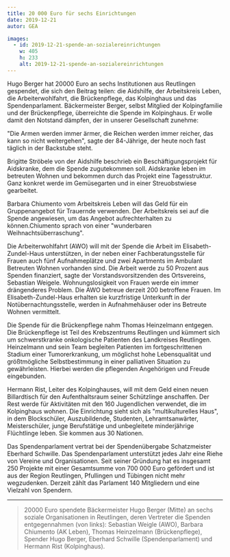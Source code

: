 ```yaml
---
title: 20 000 Euro für sechs Einrichtungen
date: 2019-12-21
autor: GEA

images:
  - id: 2019-12-21-spende-an-sozialereinrichtungen
    w: 405
    h: 233
    alt: 2019-12-21-spende-an-sozialereinrichtungen
---
```


Hugo Berger hat 20000 Euro an sechs Institutionen aus Reutlingen gespendet<!--mehr-->, die sich den Beitrag teilen: die Aidshilfe, der Arbeitskreis Leben, die Arbeiterwohlfahrt, die Brückenpflege, das Kolpinghaus und das Spendenparlament. Bäckermeister Berger, selbst Mitglied der Kolpingfamilie und der Brückenpflege, überreichte die Spende im Kolpinghaus. Er wolle damit den Notstand dämpfen, der in unserer Gesellschaft zunehme:

"Die Armen werden immer ärmer, die Reichen werden immer reicher, das kann so nicht weitergehen", sagte der 84-Jährige, der heute noch fast täglich in der Backstube steht.

Brigitte Ströbele von der Aidshilfe beschrieb ein Beschäftigungsprojekt für Aidskranke, dem die Spende zugutekommen soll. Aidskranke leben im betreuten Wohnen und bekommen durch das Projekt eine Tagesstruktur. Ganz konkret werde im Gemüsegarten und in einer Streuobstwiese gearbeitet.

Barbara Chiumento vom Arbeitskreis Leben will das Geld für ein Gruppenangebot für Trauernde verwenden. Der Arbeitskreis sei auf die Spende angewiesen, um das Angebot aufrechterhalten zu können.Chiumento sprach von einer "wunderbaren Weihnachtsüberraschung".

Die Arbeiterwohlfahrt (AWO) will mit der Spende die Arbeit im Elisabeth-Zundel-Haus unterstützen, in der neben einer Fachberatungsstelle für Frauen auch fünf Aufnahmeplätze und zwei Apartments im Ambulant Betreuten Wohnen vorhanden sind. Die Arbeit werde zu 50 Prozent aus Spenden finanziert, sagte der Vorstandsvorsitzenden des Ortsvereins, Sebastian Weigele. Wohnungslosigkeit von Frauen werde ein immer drängenderes Problem. Die AWO betreue derzeit 200 betroffene Frauen. Im Elisabeth-Zundel-Haus erhalten sie kurzfristige Unterkunft in der Notübernachtungsstelle, werden in Aufnahmehäuser oder ins Betreute Wohnen vermittelt.

Die Spende für die Brückenpflege nahm Thomas Heinzelmann entgegen. Die Brückenpflege ist Teil des Krebszentrums Reutlingen und kümmert sich um schwerstkranke onkologische Patienten des Landkreises Reutlingen. Heinzelmann und sein Team begleiten Patienten im fortgeschrittenen Stadium einer Tumorerkrankung, um möglichst hohe Lebensqualität und größtmögliche Selbstbestimmung in einer palliativen Situation zu gewährleisten. Hierbei werden die pflegenden Angehörigen und Freude eingebunden.

Hermann Rist, Leiter des Kolpinghauses, will mit dem Geld einen neuen Billardtisch für den Aufenthaltsraum seiner Schützlinge anschaffen. Der Rest werde für Aktivitäten mit den 160 Jugendlichen verwendet, die im Kolpinghaus wohnen. Die Einrichtung sieht sich als "multikulturelles Haus", in dem Blockschüler, Auszubildende, Studenten, Lehramtsanwärter, Meisterschüler, junge Berufstätige und unbegleitete minderjährige Flüchtlinge leben. Sie kommen aus 30 Nationen.

Das Spendenparlament vertrat bei der Spendenübergabe Schatzmeister Eberhard Schwille. Das Spendenparlament unterstützt jedes Jahr eine Riehe von Vereine und Organisationen. Seit seiner Gründung hat es insgesamt 250 Projekte mit einer Gesamtsumme von 700 000 Euro gefördert und ist aus der Region Reutlingen, Pfullingen und Tübingen nicht mehr wegzudenken. Derzeit zählt das Parlament 140 Mitgliedern und eine Vielzahl von Spendern.



----

> 20000 Euro spendete Bäckermeister Hugo Berger (Mitte) an sechs soziale Organisationen in Reutlingen, deren Vertreter die Spenden entgegennahmen (von links): Sebastian Weigle (AWO), Barbara Chiumento (AK Leben), Thomas Heinzelmann (Brückenpflege), Spender Hugo Berger, Eberhard Schwille (Spendenparlament) und Hermann Rist (Kolpinghaus).
